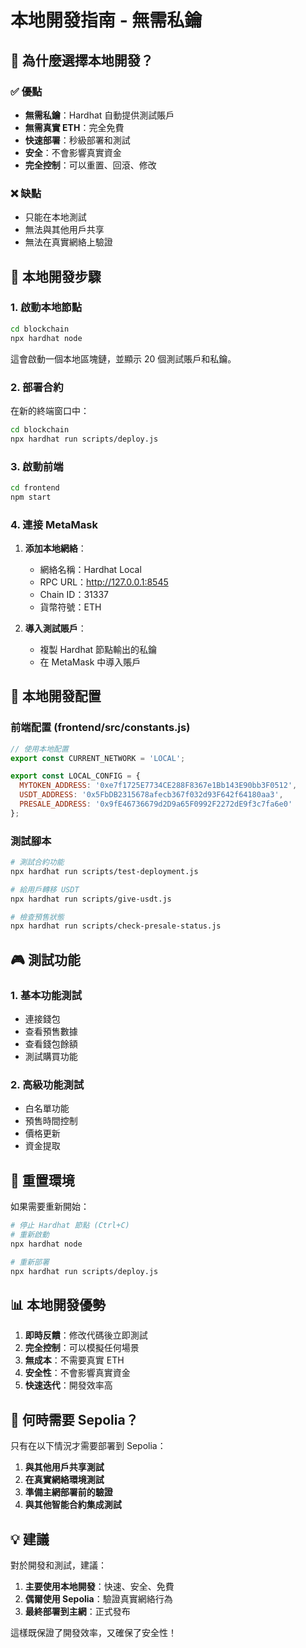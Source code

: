 # 本地開發指南 - 無需私鑰

## 🎯 為什麼選擇本地開發？

### ✅ 優點
- **無需私鑰**：Hardhat 自動提供測試賬戶
- **無需真實 ETH**：完全免費
- **快速部署**：秒級部署和測試
- **安全**：不會影響真實資金
- **完全控制**：可以重置、回滾、修改

### ❌ 缺點
- 只能在本地測試
- 無法與其他用戶共享
- 無法在真實網絡上驗證

## 🚀 本地開發步驟

### 1. 啟動本地節點

```bash
cd blockchain
npx hardhat node
```

這會啟動一個本地區塊鏈，並顯示 20 個測試賬戶和私鑰。

### 2. 部署合約

在新的終端窗口中：

```bash
cd blockchain
npx hardhat run scripts/deploy.js
```

### 3. 啟動前端

```bash
cd frontend
npm start
```

### 4. 連接 MetaMask

1. **添加本地網絡**：
   - 網絡名稱：Hardhat Local
   - RPC URL：http://127.0.0.1:8545
   - Chain ID：31337
   - 貨幣符號：ETH

2. **導入測試賬戶**：
   - 複製 Hardhat 節點輸出的私鑰
   - 在 MetaMask 中導入賬戶

## 🔧 本地開發配置

### 前端配置 (frontend/src/constants.js)

```javascript
// 使用本地配置
export const CURRENT_NETWORK = 'LOCAL';

export const LOCAL_CONFIG = {
  MYTOKEN_ADDRESS: '0xe7f1725E7734CE288F8367e1Bb143E90bb3F0512',
  USDT_ADDRESS: '0x5FbDB2315678afecb367f032d93F642f64180aa3',
  PRESALE_ADDRESS: '0x9fE46736679d2D9a65F0992F2272dE9f3c7fa6e0'
};
```

### 測試腳本

```bash
# 測試合約功能
npx hardhat run scripts/test-deployment.js

# 給用戶轉移 USDT
npx hardhat run scripts/give-usdt.js

# 檢查預售狀態
npx hardhat run scripts/check-presale-status.js
```

## 🎮 測試功能

### 1. 基本功能測試
- 連接錢包
- 查看預售數據
- 查看錢包餘額
- 測試購買功能

### 2. 高級功能測試
- 白名單功能
- 預售時間控制
- 價格更新
- 資金提取

## 🔄 重置環境

如果需要重新開始：

```bash
# 停止 Hardhat 節點 (Ctrl+C)
# 重新啟動
npx hardhat node

# 重新部署
npx hardhat run scripts/deploy.js
```

## 📊 本地開發優勢

1. **即時反饋**：修改代碼後立即測試
2. **完全控制**：可以模擬任何場景
3. **無成本**：不需要真實 ETH
4. **安全性**：不會影響真實資金
5. **快速迭代**：開發效率高

## 🎯 何時需要 Sepolia？

只有在以下情況才需要部署到 Sepolia：

1. **與其他用戶共享測試**
2. **在真實網絡環境測試**
3. **準備主網部署前的驗證**
4. **與其他智能合約集成測試**

## 💡 建議

對於開發和測試，建議：

1. **主要使用本地開發**：快速、安全、免費
2. **偶爾使用 Sepolia**：驗證真實網絡行為
3. **最終部署到主網**：正式發布

這樣既保證了開發效率，又確保了安全性！ 